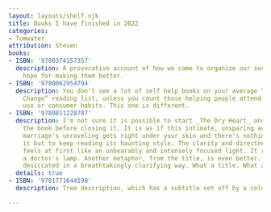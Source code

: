 ```yaml
---
layout: layouts/shelf.njk
title: Books I have finished in 2022
categories:
- Tumwater
attribution: Steven
books:
- ISBN: '9780374157357'
  description: A provocative account of how we came to organize our societies provides
    hope for making them better.
- ISBN: '9780062954794'
  description: You don't see a lot of self help books on your average “Global Climate
    Change” reading list, unless you count those helping people attend to their energy
    use or consumer habits. This one is different.
- ISBN: '9780811228787'
  description: I'm not sure it is possible to start _The Dry Heart_ and not finish
    the book before closing it. It is as if this intimate, unsparing account of a
    marriage's unraveling gets right under your skin and there's nothing to do about
    it but to keep reading its haunting style. The clarity and directness of its prose
    feels at first like an unbearably and intensely focused light. It reveals, like
    a doctor's lamp. Another metaphor, from the title, is even better. It is dry and
    desiccated in a breathtakingly clarifying way. What a title. What a first line.
  details: true
- ISBN: '9781771644198'
  description: Tree description, which has a subtitle set off by a colon. Watch out!.

---
```

